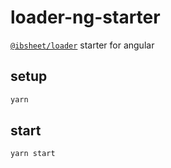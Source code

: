 # loader-ng-starter

[`@ibsheet/loader`](https://github.com/ibsheet/loader) starter for angular

## setup

```bash
yarn
```

## start

```
yarn start
```
